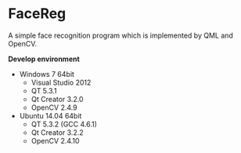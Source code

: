 FaceReg
=======

A simple face recognition program which is implemented by QML and OpenCV.

**Develop environment**

 - Windows 7 64bit
	 - Visual Studio 2012
	 - QT 5.3.1 
	 - Qt Creator 3.2.0
	 - OpenCV 2.4.9
 - Ubuntu 14.04 64bit
	 - QT 5.3.2 (GCC 4.6.1)
	 - Qt Creator 3.2.2
	 - OpenCV 2.4.10
